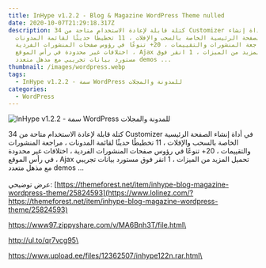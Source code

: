 ```yaml
---
title: InHype v1.2.2 - Blog & Magazine WordPress Theme nulled
date: 2020-10-07T21:29:18.317Z
description: 34 كتلة قابلة لإعادة الاستخدام متاحة من Customizer في أداة إنشاء
  الصفحة الرئيسية الخاصة بالسحب والإفلات ، 11 تخطيطًا حديثًا لقائمة المدونات ،
  مراجعة المنشورات والتقييمات ، 20+ تنوعًا في رؤوس صفحات المنشورات الفردية ،
  اختلافات غير محدودة في رأس الموقع ، Ajax تحميل المزيد من الميزات ، 1 انقر فوق
  مستورد بيانات تجريبي مع مذهل متعدد demos ...
thumbnail: /images/wordpress.webp
tags:
  - InHype v1.2.2 - سمة WordPress للمدونة والمجلات
categories:
  - WordPress
---
```

<!--StartFragment-->

![InHype v1.2.2 - سمة WordPress للمدونة والمجلات ](https://i.imgur.com/klNNCj1.jpg)

34 كتلة قابلة لإعادة الاستخدام متاحة من Customizer في أداة إنشاء الصفحة الرئيسية الخاصة بالسحب والإفلات ، 11 تخطيطًا حديثًا لقائمة المدونات ، مراجعة المنشورات والتقييمات ، 20+ تنوعًا في رؤوس صفحات المنشورات الفردية ، اختلافات غير محدودة في رأس الموقع ، Ajax تحميل المزيد من الميزات ، 1 انقر فوق مستورد بيانات تجريبي مع مذهل متعدد demos ...\
\
عرض توضيحي: [https://themeforest.net/item/inhype-blog-magazine-wordpress-theme/25824593](https://www.lolinez.com/?https://themeforest.net/item/inhype-blog-magazine-wordpress-theme/25824593)

https://www97.zippyshare.com/v/MA6Bnh3T/file.html\

http://ul.to/qr7vcg95\

https://www.upload.ee/files/12362507/inhype122n.rar.html\



<!--EndFragment-->